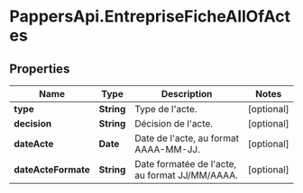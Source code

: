 # PappersApi.EntrepriseFicheAllOfActes

## Properties

Name | Type | Description | Notes
------------ | ------------- | ------------- | -------------
**type** | **String** | Type de l&#39;acte. | [optional] 
**decision** | **String** | Décision de l&#39;acte. | [optional] 
**dateActe** | **Date** | Date de l&#39;acte, au format AAAA-MM-JJ. | [optional] 
**dateActeFormate** | **String** | Date formatée de l&#39;acte, au format JJ/MM/AAAA. | [optional] 


